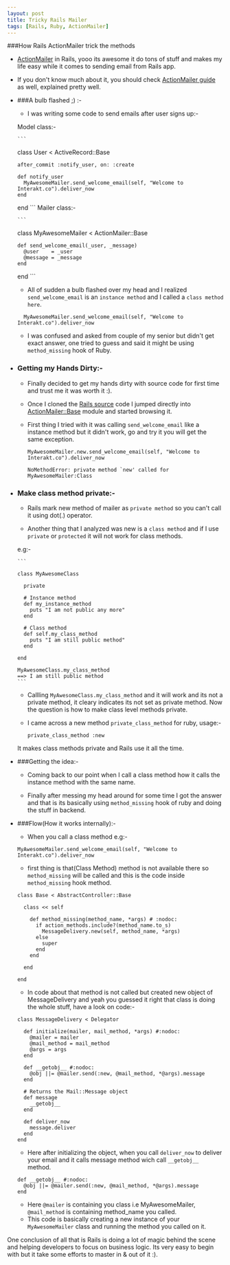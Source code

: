 ```yaml
---
layout: post
title: Tricky Rails Mailer
tags: [Rails, Ruby, ActionMailer]
---
```


###How Rails ActionMailer trick the methods


* <a href="http://guides.rubyonrails.org/action_mailer_basics.html" target="_blank">ActionMailer</a> in Rails, yooo its awesome it do tons of stuff and makes my life easy while it comes to sending email from Rails app.

* If you don't know much about it, you should check <a href="http://guides.rubyonrails.org/action_mailer_basics.html" target="_blank">ActionMailer guide</a> as well, explained pretty well.

* ###A bulb flashed ;) :-


    * I was writing some code to send emails after user signs up:-

    Model class:-

      ```
    class User < ActiveRecord::Base

      after_commit :notify_user, on: :create

      def notify_user
        MyAwesomeMailer.send_welcome_email(self, "Welcome to Interakt.co").deliver_now
      end

    end
      ```
      Mailer class:-

      ```
    class MyAwesomeMailer < ActionMailer::Base

      def send_welcome_email(_user, _message)
        @user    = _user
        @message = _message
      end

    end
      ```

    * All of sudden a bulb flashed over my head and I realized ```send_welcome_email``` is an ```instance method``` and I called a ```class method here```. 
    
    ``` 
      MyAwesomeMailer.send_welcome_email(self, "Welcome to Interakt.co").deliver_now
    ```
    * I was confused and asked from couple of my senior but didn't get exact answer, one tried to guess and said it might be using ```method_missing``` hook of Ruby.

* ### Getting my Hands Dirty:-

    * Finally decided to get my hands dirty with source code for first time and trust me it was worth it :).

    * Once I cloned the <a href="http://github.com/rails/rails" target="_blank">Rails source</a> code I jumped directly into <a href="https://github.com/rails/rails/blob/master/actionmailer/lib/action_mailer/base.rb " target="_blank">ActionMailer::Base</a> module and started browsing it.

    * First thing I tried with it was calling ```send_welcome_email``` like a instance method but it didn't work, go and try it you will get the same exception.

        ```
        MyAwesomeMailer.new.send_welcome_email(self, "Welcome to Interakt.co").deliver_now

        NoMethodError: private method `new' called for MyAwesomeMailer:Class

        ```

* ### Make class method private:-

    * Rails mark new method of mailer as ```private method``` so you can't call it using dot(.) operator.
    
    * Another thing that I analyzed was new is a ```class method``` and if I use ```private``` or ```protected``` it will not work for class methods.

    e.g:-

      ```

      class MyAwesomeClass

        private

        # Instance method
        def my_instance_method
          puts "I am not public any more"
        end

        # Class method
        def self.my_class_method
          puts "I am still public method"
        end

      end

      MyAwesomeClass.my_class_method
      ==> I am still public method
      ```

    * Callling ```MyAwesomeClass.my_class_method``` and it will work and its not a private method, it cleary indicates its not set as private method. Now the question is how to make class level methods private.


    * I came across a new method ```private_class_method``` for ruby, usage:-

      ```
      private_class_method :new
      ```

    It makes class methods private and Rails use it all the time.

* ###Getting the idea:-

    * Coming back to our point when I call a class method how it calls the instance method with the same name.

    * Finally after messing my head around for some time I got the answer and that is its basically using ```method_missing``` hook of ruby and doing the stuff in backend.

* ###Flow(How it works internally):-

    * When you call a class method e.g:-

    ```
    MyAwesomeMailer.send_welcome_email(self, "Welcome to Interakt.co").deliver_now
    ```

    *  first thing is that(Class Method) method is not available there so ```method_missing``` will be called and this is the code inside ```method_missing``` hook method.

    ```
    class Base < AbstractController::Base

      class << self

        def method_missing(method_name, *args) # :nodoc:
          if action_methods.include?(method_name.to_s)
            MessageDelivery.new(self, method_name, *args)
          else
            super
          end
        end

      end

    end
    ```
    
    * In code about that method is not called but created new object of MessageDelivery and yeah you guessed it right that class is doing the whole stuff, have a look on code:-

    ```
    class MessageDelivery < Delegator

      def initialize(mailer, mail_method, *args) #:nodoc:
        @mailer = mailer
        @mail_method = mail_method
        @args = args
      end

      def __getobj__ #:nodoc:
        @obj ||= @mailer.send(:new, @mail_method, *@args).message
      end

      # Returns the Mail::Message object
      def message
        __getobj__
      end

      def deliver_now
        message.deliver
      end
    end

    ```

    * Here after initializing the object, when you call ```deliver_now``` to deliver your email and it calls message method wich call ```__getobj__``` method.


    ```  
    def __getobj__ #:nodoc:
      @obj ||= @mailer.send(:new, @mail_method, *@args).message
    end
    ```

    * Here ```@mailer``` is containing you class i.e MyAwesomeMailer, ```@mail_method``` is containing method_name you called.
    * This code is basically creating a new instance of your ```MyAwesomeMailer``` class and running the method you called on it.


One conclusion of all that is Rails is doing a lot of magic behind the scene and helping developers to focus on business logic. Its very easy to begin with but it take some efforts to master in & out of it :).


